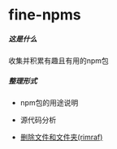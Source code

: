# fine-npms

##### 这是什么

收集并积累有趣且有用的npm包

##### 整理形式

- npm包的用途说明

- 源代码分析

- [删除文件和文件夹(rimraf)](./rimraf/doc.md)
